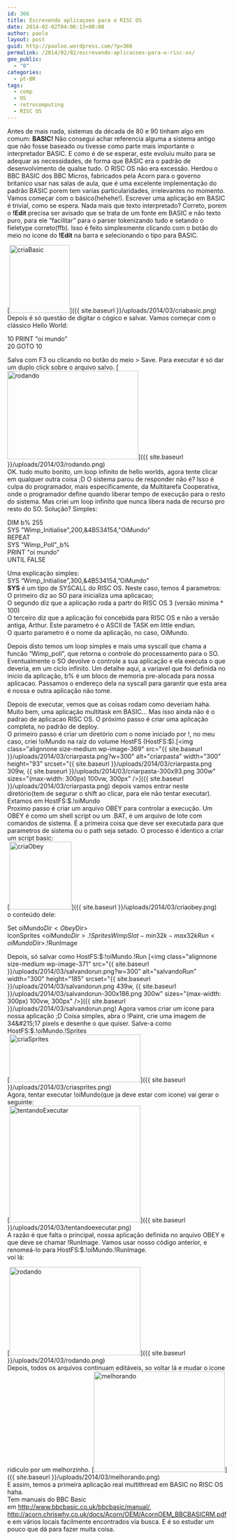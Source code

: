 ```yaml
---
id: 366
title: Escrevendo aplicaçoes para o RISC OS
date: 2014-02-02T04:06:13+00:00
author: paolo
layout: post
guid: http://paoloo.wordpress.com/?p=366
permalink: /2014/02/02/escrevendo-aplicacoes-para-o-risc-os/
geo_public:
  - "0"
categories:
  - pt-BR
tags:
  - comp
  - OS
  - retrocomputing
  - RISC OS
---
```

Antes de mais nada, sistemas da década de 80 e 90 tinham algo em comum: **BASIC!** Não consegui achar referencia alguma a sistema antigo que não fosse baseado ou tivesse como parte mais importante o interpretador BASIC. E como é de se esperar, este evoluiu muito para se adequar as necessidades, de forma que BASIC era o padrão de desenvolvimento de qualse tudo. O RISC OS não era excessão. Herdou o BBC BASIC dos BBC Micros, fabricados pela Acorn para o governo britanico usar nas salas de aula, que é uma excelente implementação do padrão BASIC porem tem varias particularidades, irrelevantes no momento.  
Vamos começar com o básico(hehehe!). Escrever uma aplicação em BASIC é trivial, como se espera. Nada mais que texto interpretado? Correto, porem o **!Edit** precisa ser avisado que se trata de um fonte em BASIC e não texto puro, para ele &#8220;facilitar&#8221; para o parser tokenizando tudo e setando o fieletype correto(ffb). Isso é feito simplesmente clicando com o botão do meio no icone do **!Edit** na barra e selecionando o tipo para BASIC.

[<img class="alignnone size-full wp-image-367" src="{{ site.baseurl }}/uploads/2014/03/criabasic.png" alt="criaBasic" width="138" height="155" />]({{ site.baseurl }}/uploads/2014/03/criabasic.png)  
Depois é só questão de digitar o cógico e salvar. Vamos começar com o clássico Hello World:

10 PRINT "oi mundo"  
20 GOTO 10

Salva com F3 ou clicando no botão do meio > Save. Para executar é só dar um duplo click sobre o arquivo salvo. [<img class="alignnone size-medium wp-image-368" src="{{ site.baseurl }}/uploads/2014/03/rodando.png?w=300" alt="rodando" width="300" height="202" srcset="{{ site.baseurl }}/uploads/2014/03/rodando.png 491w, {{ site.baseurl }}/uploads/2014/03/rodando-300x202.png 300w" sizes="(max-width: 300px) 100vw, 300px" />]({{ site.baseurl }}/uploads/2014/03/rodando.png)  
OK. tudo muito bonito, um loop infinito de hello worlds, agora tente clicar em qualquer outra coisa ;D O sistema parou de responder não é? Isso é culpa do programador, mais especificamente, da Multitarefa Cooperativa, onde o programador define quando liberar tempo de execução para o resto do sistema. Mas criei um loop infinito que nunca libera nada de recurso pro resto do SO. Solução? Simples:

DIM b% 255  
SYS "Wimp_Initialise",200,&4B534154,"OiMundo"  
REPEAT  
SYS "Wimp_Poll",,b%  
PRINT "oi mundo"  
UNTIL FALSE

Uma explicação simples:  
SYS &#8220;Wimp_Initialise&#8221;,300,&4B534154,&#8221;OiMundo&#8221;  
**SYS** é um tipo de SYSCALL do RISC OS. Neste caso, temos 4 parametros:  
O primeiro diz ao SO para inicializa uma aplicacao;  
O segundo diz que a aplicação roda a partr do RISC OS 3 (versão minima * 100)  
O terceiro diz que a aplicação foi concebida para RISC OS e não a versão antiga, Arthur. Este parametro é o ASCII de TASK em little endian.  
O quarto parametro é o nome da aplicação, no caso, OiMundo.

Depois disto temos um loop simples e mais uma syscall que chama a funcão &#8220;Wimp_poll&#8221;, que retorna o controle do processamento para o SO. Eventualmente o SO devolve o controle a sua aplicação e ela executa o que deveria, em um ciclo infinito. Um detalhe aqui, a variavel que foi definida no inicio da aplicação, b% é um bloco de memoria pre-alocada para nossa aplicacao. Passamos o endereço dela na syscall para garantir que esta area é nossa e outra aplicação não tome.

Depois de executar, vemos que as coisas rodam como deveriam haha. Muito bem, uma aplicação multitask em BASIC&#8230; Mas isso ainda não é o padrao de aplicacao RISC OS. O próximo passo é criar uma aplicação completa, no padrão de deploy.  
O primeiro passo é criar um diretório com o nome iniciado por !, no meu caso, criei !oiMundo na raiz do volume HostFS (HostFS:$).[<img class="alignnone size-medium wp-image-369" src="{{ site.baseurl }}/uploads/2014/03/criarpasta.png?w=300" alt="criarpasta" width="300" height="93" srcset="{{ site.baseurl }}/uploads/2014/03/criarpasta.png 309w, {{ site.baseurl }}/uploads/2014/03/criarpasta-300x93.png 300w" sizes="(max-width: 300px) 100vw, 300px" />]({{ site.baseurl }}/uploads/2014/03/criarpasta.png)  
depois vamos entrar neste diretório(tem de segurar o shift ao clicar, para ele não tentar executar). Extamos em HostFS:$.!oiMundo  
Proximo passo é criar um arquivo OBEY para controlar a execução. Um OBEY é como um shell script ou um .BAT, é um arquivo de lote com comandos de sistema. É a primeira coisa que deve ser executada para que parametros de sistema ou o path seja setado. O processo é identico a criar um script basic:  
[<img class="alignnone size-full wp-image-370" src="{{ site.baseurl }}/uploads/2014/03/criaobey.png" alt="criaObey" width="142" height="155" />]({{ site.baseurl }}/uploads/2014/03/criaobey.png)  
o conteúdo dele:

Set oiMundo$Dir <Obey$Dir>  
IconSprites <oiMundo$Dir>.!Sprites  
WimpSlot -min 32k -max 32k  
Run <oiMundo$Dir>.!RunImage

Depois, só salvar como HostFS:$:!oiMundo.!Run  
[<img class="alignnone size-medium wp-image-371" src="{{ site.baseurl }}/uploads/2014/03/salvandorun.png?w=300" alt="salvandoRun" width="300" height="185" srcset="{{ site.baseurl }}/uploads/2014/03/salvandorun.png 439w, {{ site.baseurl }}/uploads/2014/03/salvandorun-300x186.png 300w" sizes="(max-width: 300px) 100vw, 300px" />]({{ site.baseurl }}/uploads/2014/03/salvandorun.png)  
Agora vamos criar um ícone para nossa aplicação ;D  
Coisa simples, abra o !Paint, crie uma imagem de 34&#215;17 pixels e desenhe o que quiser. Salve-a como HostFS:$.!oiMundo.!Sprites  
[<img class="alignnone size-medium wp-image-372" src="{{ site.baseurl }}/uploads/2014/03/criasprites.png?w=300" alt="criaSprites" width="300" height="109" srcset="{{ site.baseurl }}/uploads/2014/03/criasprites.png 633w, {{ site.baseurl }}/uploads/2014/03/criasprites-300x109.png 300w" sizes="(max-width: 300px) 100vw, 300px" />]({{ site.baseurl }}/uploads/2014/03/criasprites.png)  
Agora, tentar executar !oiMundo(que ja deve estar com icone) vai gerar o seguinte:  
[<img class="alignnone size-medium wp-image-373" src="{{ site.baseurl }}/uploads/2014/03/tentandoexecutar.png?w=300" alt="tentandoExecutar" width="300" height="267" srcset="{{ site.baseurl }}/uploads/2014/03/tentandoexecutar.png 383w, {{ site.baseurl }}/uploads/2014/03/tentandoexecutar-300x268.png 300w" sizes="(max-width: 300px) 100vw, 300px" />]({{ site.baseurl }}/uploads/2014/03/tentandoexecutar.png)  
A razão é que falta o principal, nossa aplicação definida no arquivo OBEY e que deve se chamar !RunImage. Vamos usar nosso código anterior, e renomeá-lo para HostFS:$.!oiMundo.!RunImage.  
voi lá:

[<img class="alignnone size-medium wp-image-368" src="{{ site.baseurl }}/uploads/2014/03/rodando.png?w=300" alt="rodando" width="300" height="202" srcset="{{ site.baseurl }}/uploads/2014/03/rodando.png 491w, {{ site.baseurl }}/uploads/2014/03/rodando-300x202.png 300w" sizes="(max-width: 300px) 100vw, 300px" />]({{ site.baseurl }}/uploads/2014/03/rodando.png)  
Depois, todos os arquivos continuam editáveis, so voltar lá e mudar o icone ridiculo por um melhorzinho. [<img class="alignnone size-medium wp-image-374" src="{{ site.baseurl }}/uploads/2014/03/melhorando.png?w=300" alt="melhorando" width="300" height="230" srcset="{{ site.baseurl }}/uploads/2014/03/melhorando.png 430w, {{ site.baseurl }}/uploads/2014/03/melhorando-300x230.png 300w" sizes="(max-width: 300px) 100vw, 300px" />]({{ site.baseurl }}/uploads/2014/03/melhorando.png)  
E assim, temos a primeira aplicação real multithread em BASIC no RISC OS haha.  
Tem manuais do BBC Basic em <http://www.bbcbasic.co.uk/bbcbasic/manual/>, <http://acorn.chriswhy.co.uk/docs/Acorn/OEM/AcornOEM_BBCBASICRM.pdf> e em vários locais facilmente encontrados via busca. E é so estudar um pouco que dá para fazer muita coisa.
